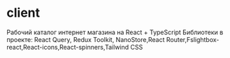 # client

Рабочий каталог интернет магазина на React + TypeScript
Библиотеки в проекте: React Query, Redux Toolkit, NanoStore,React Router,Fslightbox-react,React-icons,React-spinners,Tailwind CSS
